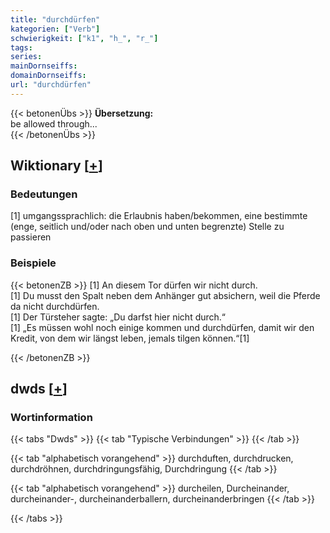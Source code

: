 ```yaml
---
title: "durchdürfen"
kategorien: ["Verb"]
schwierigkeit: ["k1", "h_", "r_"]
tags:
series:
mainDornseiffs:
domainDornseiffs:
url: "durchdürfen"
---
```


{{< betonenÜbs >}}
**Übersetzung:**  
be allowed through...  
{{< /betonenÜbs >}}

## Wiktionary [[+](https://de.wiktionary.org/wiki/durchdürfen)]

### Bedeutungen
[1] umgangssprachlich: die Erlaubnis haben/bekommen, eine bestimmte (enge, seitlich und/oder nach oben und unten begrenzte) Stelle zu passieren  

### Beispiele
{{< betonenZB >}}
[1] An diesem Tor dürfen wir nicht durch.  
[1] Du musst den Spalt neben dem Anhänger gut absichern, weil die Pferde da nicht durchdürfen.  
[1] Der Türsteher sagte: „Du darfst hier nicht durch.“  
[1] „Es müssen wohl noch einige kommen und durchdürfen, damit wir den Kredit, von dem wir längst leben, jemals tilgen können.“[1]  

{{< /betonenZB >}}


## dwds [[+](https://www.dwds.de/wb/durchdürfen)]

### Wortinformation
{{< tabs "Dwds" >}}
{{< tab "Typische Verbindungen" >}}
{{< /tab >}}

{{< tab "alphabetisch vorangehend" >}}
durchduften, durchdrucken, durchdröhnen, durchdringungsfähig, Durchdringung
{{< /tab >}}

{{< tab "alphabetisch vorangehend" >}}
durcheilen, Durcheinander, durcheinander-, durcheinanderballern, durcheinanderbringen
{{< /tab >}}

{{< /tabs >}}


